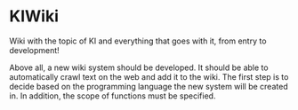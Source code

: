 # KIWiki
Wiki with the topic of KI and everything that goes with it, from entry to development!

Above all, a new wiki system should be developed. It should be able to automatically crawl text on the web and add it to the wiki.
The first step is to decide based on the programming language the new system will be created in.
In addition, the scope of functions must be specified.
